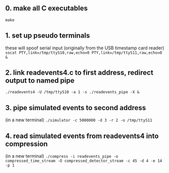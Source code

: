 ## 0. make all C executables
`make`

## 1. set up pseudo terminals
these will spoof serial input (originally from the USB timestamp card reader)
`socat PTY,link=/tmp/ttyS10,raw,echo=0 PTY,link=/tmp/ttyS11,raw,echo=0 &`

## 2. link readevents4.c to first address, redirect output to named pipe
`./readevents4 -U /tmp/ttyS10 -a 1 -s ./readevents_pipe -X &`

## 3. pipe simulated events to second address
(in a new terminal)
`./simulator -c 5000000 -d 3 -r 2 -o /tmp/ttyS11`

## 4. read simulated events from readevents4 into compression
(in a new terminal)
`./compress -i readevents_pipe -o compressed_time_stream -O compressed_detector_stream -c 45 -d 4 -e 14 -p 1`